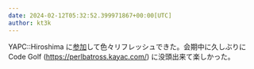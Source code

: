 ```yaml
---
date: 2024-02-12T05:32:52.399971867+00:00[UTC]
author: kt3k
---
```

YAPC::Hiroshima に[参加](https://blog.kt3k.org/yapc_hiroshima)して色々リフレッシュできた。会期中に久しぶりに Code Golf (https://perlbatross.kayac.com/) に没頭出来て楽しかった。
